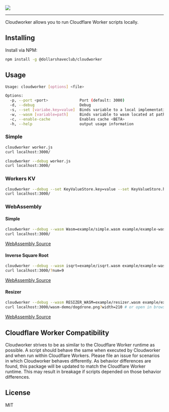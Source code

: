 <img src="https://i.imgur.com/e0Asgu3.jpg">

***

Cloudworker allows you to run Cloudflare Worker scripts locally. 

## Installing

Install via NPM:
```sh
npm install -g @dollarshaveclub/cloudworker
```

## Usage

```sh
Usage: cloudworker [options] <file>

Options:
  -p, --port <port>              Port (default: 3000)
  -d, --debug                    Debug
  -s, --set [variabe.key=value]  Binds variable to a local implementation of Workers KV and sets key to value (default: [])
  -w, --wasm [variable=path]     Binds variable to wasm located at path (default: [])
  -c, --enable-cache             Enables cache <BETA>
  -h, --help                     output usage information
```

### Simple
```sh
cloudworker worker.js
curl localhost:3000/
```

```sh
cloudworker --debug worker.js
curl localhost:3000/
```

### Workers KV
```sh
cloudworker --debug --set KeyValueStore.key=value --set KeyValueStore.hello=world worker.js
curl localhost:3000/
```

### WebAssembly
#### Simple 

```sh
cloudworker --debug --wasm Wasm=example/simple.wasm example/example-wasm-simple.js
curl localhost:3000/
```
[WebAssembly Source](https://github.com/mdn/webassembly-examples/blob/master/js-api-examples/simple.wat)


#### Inverse Square Root
```sh
cloudworker --debug --wasm isqrt=example/isqrt.wasm example/example-wasm-isqrt.js
curl localhost:3000/?num=9
```
[WebAssembly Source](https://developers.cloudflare.com/workers/api/resource-bindings/webassembly-modules/)


#### Resizer 

```sh
cloudworker --debug --wasm RESIZER_WASM=example/resizer.wasm example/example-wasm-resizer.js
curl localhost:3000/wasm-demo/dogdrone.png?width=210 # or open in browser
```
[WebAssembly Source](https://github.com/cloudflare/cloudflare-workers-wasm-demo)

## Cloudflare Worker Compatibility 

Cloudworker strives to be as similar to the Cloudflare Worker runtime as possible. A script should behave the same when executed by Cloudworker and when run within Cloudflare Workers. Please file an issue for scenarios in which Cloudworker behaves differently. As behavior differences are found, this package will be updated to match the Cloudflare Worker runtime. This may result in breakage if scripts depended on those behavior differences. 

## License
MIT